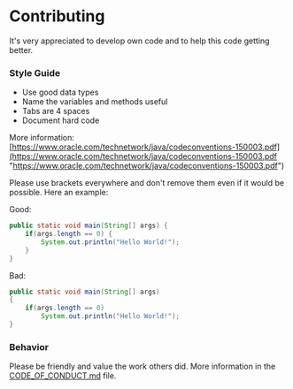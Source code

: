 # Contributing
It's very appreciated to develop own code and to help this code getting better.
### Style Guide
- Use good data types
- Name the variables and methods useful
- Tabs are 4 spaces
- Document hard code

More information: [https://www.oracle.com/technetwork/java/codeconventions-150003.pdf](https://www.oracle.com/technetwork/java/codeconventions-150003.pdf "https://www.oracle.com/technetwork/java/codeconventions-150003.pdf")

Please use brackets everywhere and don't remove them even if it would be possible. Here an example:

Good:

```java
public static void main(String[] args) {
    if(args.length == 0) {
        System.out.println("Hello World!");
    }
}
```

Bad:

```java
public static void main(String[] args)
{
    if(args.length == 0)
        System.out.println("Hello World!");
}
```
### Behavior
Please be friendly and value the work others did. More information in the [CODE_OF_CONDUCT.md](https://github.com/bensofficial/StatusInformation/blob/main/.github/CODE_OF_CONDUCT.md) file.
